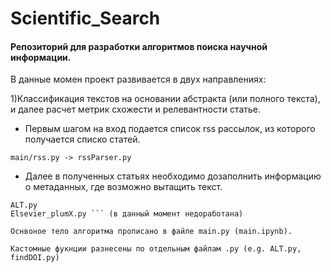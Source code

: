 # Scientific_Search
#### Репозиторий для разработки алгоритмов поиска научной информации.

В данные момен проект развивается в двух направлениях: 

1)Классификация текстов на основании абстракта (или полного текста), и далее расчет метрик схожести и релевантности статье.
- Первым шагом на вход подается список rss рассылок, из которого получается списко статей.
```
main/rss.py -> rssParser.py
```
- Далее в полученных статьях необходимо дозаполнить информацию о метаданных, где возможно вытащить текст. 
```
ALT.py
Elsevier_plumX.py ``` (в данный момент недоработана)

Оснвоное тело алгоритма прописано в файле main.py (main.ipynb). 

Кастомные фукнции разнесены по отдельным файлам .py (e.g. ALT.py, findDOI.py)
